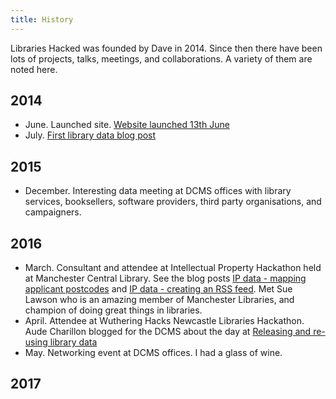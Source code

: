 ```yaml
---
title: History
---
```


Libraries Hacked was founded by Dave in 2014. Since then there have been lots of projects, talks, meetings, and collaborations. A variety of them are noted here.

## 2014

- June. Launched site. [Website launched 13th June](https://blog.librarydata.uk/introduction/)
- July. [First library data blog post](https://blog.librarydata.uk/2014/07/13/first-blog-post/)

## 2015

- December. Interesting data meeting at DCMS offices with library services, booksellers, software providers, third party organisations, and campaigners.

## 2016

- March. Consultant and attendee at Intellectual Property Hackathon held at Manchester Central Library. See the blog posts [IP data - mapping applicant postcodes](https://blog.librarydata.uk/ip-data-maps/) and [IP data - creating an RSS feed](https://blog.librarydata.uk/ip-data-rss-feed/). Met Sue Lawson who is an amazing member of Manchester Libraries, and champion of doing great things in libraries.
- April. Attendee at Wuthering Hacks Newcastle Libraries Hackathon. Aude Charillon blogged for the DCMS about the day at [Releasing and re-using library data](https://dcmslibraries.blog.gov.uk/2016/04/12/releasing-and-re-using-library-data/)
- May. Networking event at DCMS offices. I had a glass of wine.

## 2017
